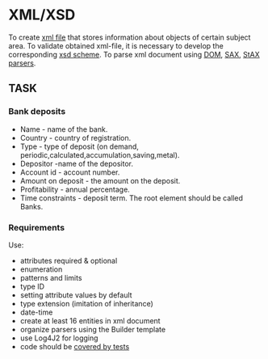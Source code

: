 # XML/XSD
To create [xml file](https://github.com/darya1500/taskepam/blob/master/bankdeposits.xml) that stores information about objects of certain subject area. To validate obtained xml-file,
it is necessary to develop the corresponding [xsd scheme](https://github.com/darya1500/taskepam/blob/master/bankdeposits.xsd). To parse xml document using [DOM](https://github.com/darya1500/taskepam/blob/master/src/main/java/by/epam/learn/daryatarasevich/bank/parsing/ParserDOM), [SAX](https://github.com/darya1500/taskepam/blob/master/src/main/java/by/epam/learn/daryatarasevich/bank/parsing/ParserSAX), [StAX parsers](https://github.com/darya1500/taskepam/blob/master/src/main/java/by/epam/learn/daryatarasevich/bank/parsing/ParserSTAX).
## TASK
### Bank deposits
+ Name - name of the bank.
+ Country - country of registration.
+ Type - type of deposit (on demand, periodic,calculated,accumulation,saving,metal).
+ Depositor -name of the depositor.
+ Account id - account number.
+ Amount on deposit - the amount on the deposit.
+ Profitability - annual percentage.
+ Time constraints - deposit term.
The root element should be called Banks.
### Requirements
Use:
+ attributes required & optional
+ enumeration
+ patterns and limits
+ type ID
+ setting attribute values by default
+ type extension (imitation of inheritance)
+ date-time
+ create at least 16 entities in xml document
+ organize parsers using the Builder template
+ use Log4J2 for logging
+ code should be [covered by tests](https://github.com/darya1500/taskepam/tree/master/src/test/java/by/epam/learn/daryatarasevich/bank)
